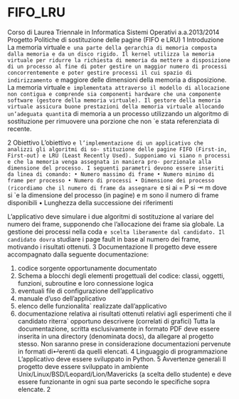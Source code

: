 # FIFO_LRU
Corso di Laurea Triennale in Informatica Sistemi Operativi a.a.2013/2014
Progetto Politiche di sostituzione delle pagine (FIFO e LRU)
1 Introduzione
La memoria virtuale `e una parte della gerarchia di memoria composta dalla memoria e da un disco rigido. Il kernel utilizza la memoria virtuale per ridurre la richiesta di memoria da mettere a disposizione di un processo al fine di poter gestire un maggior numero di processi concorrentemente e poter gestire processi il cui spazio di indirizzamento `e maggiore delle dimensioni della memoria a disposizione. La memoria virtuale `e implementata attraverso il modello di allocazione non contigua e comprende sia componenti hardware che una componente software (gestore della memoria virtuale). Il gestore della memoria virtuale assicura buone prestazioni della memoria virtuale allocando un’adeguata quantit`a di memoria a un processo utilizzando un algoritmo di sostituzione per rimuovere una porzione che non `e stata referenziata di recente.

2 Obiettivo
L’obiettivo `e l’implementazione di un applicativo che analizzi gli algoritmi di so- stituzione delle pagine FIFO (First-in, First-out) e LRU (Least Recently Used). Supponiamo vi siano n processi e che la memoria venga assegnata in maniera pro- porzionale alla dimensione del processo. I seguenti parametri devono essere inseriti da linea di comando:
• Numero massimo di frame
• Numero minimo di frame per processo
• Numero di processi
• Dimensione dei processo (ricordiamo che il numero di frame da assegnare `e si
ai = P si ⇥ m
dove si `e la dimensione del processo (in pagine) e m sono il numero di frame
 disponibili
• Lunghezza della successione dei riferimenti


L’applicativo deve simulare i due algoritmi di sostituzione al variare del numero dei frame, supponendo che l’allocazione dei frame sia globale. La gestione dei processi nella coda `e scelta liberamente dal candidato.
Il candidato dovra` studiare i page fault in base al numero dei frame, motivando i risultati ottenuti.
3 Documentazione
Il progetto deve essere accompagnato dalla seguente documentazione:
1. codice sorgente opportunamente documentato
2. Schema a blocchi degli elementi progettuali del codice: classi, oggetti, funzioni, subroutine e loro connessione logica
3. eventuali file di configurazione dell’applicativo
4. manuale d’uso dell’applicativo
5. elenco delle funzionalita` realizzate dall’applicativo
6. documentazione relativa ai risultati ottenuti relativi agli esperimenti che il candidato riterra` opportuno descrivere (correlati di grafici)
Tutta la documentazione, scritta esclusivamente in formato PDF deve essere inserita in una directory (denominata docs), da allegare al progetto stesso. Non saranno prese in considerazione documentazioni pervenute in formati di↵erenti da quelli elencati.
4 Linguaggio di programmazione
L’applicativo deve essere sviluppato in Python.
5 Avvertenze generali
Il progetto deve essere sviluppato in ambiente Unix/Linux/BSD/Leopard/Lion/Mavericks (a scelta dello studente) e deve essere funzionante in ogni sua parte secondo le specifiche sopra elencate.
2

